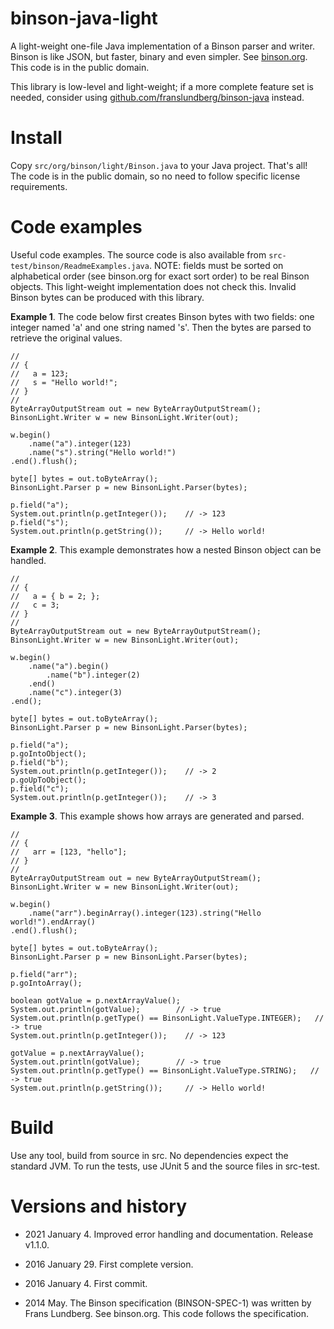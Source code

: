 binson-java-light
=================

A light-weight one-file Java implementation of a Binson parser and writer.
Binson is like JSON, but faster, binary and even simpler. See [binson.org](http://binson.org/).
This code is in the public domain. 

This library is low-level and light-weight; if a more complete feature set
is needed, consider using 
[github.com/franslundberg/binson-java](https://github.com/franslundberg/binson-java) instead.


Install
=======

Copy `src/org/binson/light/Binson.java` to your Java project. That's all! The code is in the public domain, so no need
to follow specific license requirements.


Code examples
=============

Useful code examples. The source code is also available from 
`src-test/binson/ReadmeExamples.java`. NOTE: fields must be sorted on alphabetical order
(see binson.org for exact sort order) to be real Binson objects. This light-weight implementation does not check this. Invalid Binson bytes can be produced with 
this library.

**Example 1**. The code below first creates Binson bytes with two fields: 
one integer named 'a' and one string named 's'. Then the bytes are parsed to 
retrieve the original values.

    //
    // {
    //   a = 123;
    //   s = "Hello world!";
    // }
    //
    ByteArrayOutputStream out = new ByteArrayOutputStream();
    BinsonLight.Writer w = new BinsonLight.Writer(out);
    
    w.begin()
        .name("a").integer(123)
        .name("s").string("Hello world!")
    .end().flush();
    
    byte[] bytes = out.toByteArray();
    BinsonLight.Parser p = new BinsonLight.Parser(bytes);
    
    p.field("a");
    System.out.println(p.getInteger());    // -> 123
    p.field("s");
    System.out.println(p.getString());     // -> Hello world!
        
**Example 2**. This example demonstrates how a nested Binson object 
can be handled.

    //
    // {
    //   a = { b = 2; };
    //   c = 3;
    // }
    //
    ByteArrayOutputStream out = new ByteArrayOutputStream();
    BinsonLight.Writer w = new BinsonLight.Writer(out);
    
    w.begin()
        .name("a").begin()
            .name("b").integer(2)
        .end()
        .name("c").integer(3)
    .end();
    
    byte[] bytes = out.toByteArray();
    BinsonLight.Parser p = new BinsonLight.Parser(bytes);
    
    p.field("a");
    p.goIntoObject();
    p.field("b");
    System.out.println(p.getInteger());    // -> 2
    p.goUpToObject();
    p.field("c");
    System.out.println(p.getInteger());    // -> 3
 
**Example 3**. This example shows how arrays are generated and parsed.
 
    //
    // {
    //   arr = [123, "hello"];
    // }
    //
    ByteArrayOutputStream out = new ByteArrayOutputStream();
    BinsonLight.Writer w = new BinsonLight.Writer(out);
    
    w.begin()
        .name("arr").beginArray().integer(123).string("Hello world!").endArray()
    .end().flush();
    
    byte[] bytes = out.toByteArray();
    BinsonLight.Parser p = new BinsonLight.Parser(bytes);
    
    p.field("arr");
    p.goIntoArray();
    
    boolean gotValue = p.nextArrayValue();
    System.out.println(gotValue);        // -> true
    System.out.println(p.getType() == BinsonLight.ValueType.INTEGER);   // -> true
    System.out.println(p.getInteger());    // -> 123
    
    gotValue = p.nextArrayValue();
    System.out.println(gotValue);        // -> true
    System.out.println(p.getType() == BinsonLight.ValueType.STRING);   // -> true
    System.out.println(p.getString());     // -> Hello world!



Build
=====

Use any tool, build from source in src. No dependencies expect the standard JVM.
To run the tests, use JUnit 5 and the source files in src-test.


Versions and history
====================

* 2021 January 4. Improved error handling and documentation. Release v1.1.0.

* 2016 January 29. First complete version.

* 2016 January 4. First commit.

* 2014 May. The Binson specification (BINSON-SPEC-1) was written by Frans Lundberg. 
  See binson.org. This code follows the specification.
